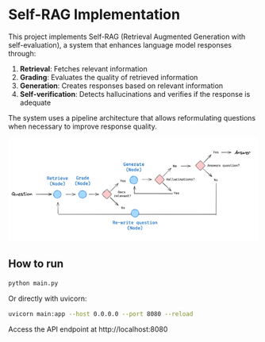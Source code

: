 # Self-RAG Implementation

This project implements Self-RAG (Retrieval Augmented Generation with self-evaluation), a system that enhances language model responses through:

1. **Retrieval**: Fetches relevant information
2. **Grading**: Evaluates the quality of retrieved information
3. **Generation**: Creates responses based on relevant information
4. **Self-verification**: Detects hallucinations and verifies if the response is adequate

The system uses a pipeline architecture that allows reformulating questions when necessary to improve response quality.

![Self-RAG Process](image.png)

## How to run

```bash
python main.py
```

Or directly with uvicorn:

```bash
uvicorn main:app --host 0.0.0.0 --port 8080 --reload
```

Access the API endpoint at http://localhost:8080
